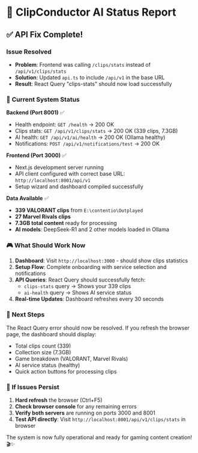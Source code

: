 # 🎯 ClipConductor AI Status Report

## ✅ API Fix Complete!

### **Issue Resolved**
- **Problem**: Frontend was calling `/clips/stats` instead of `/api/v1/clips/stats`
- **Solution**: Updated `api.ts` to include `/api/v1` in the base URL
- **Result**: React Query "clips-stats" should now load successfully

### 🔧 **Current System Status**

**Backend (Port 8001)** ✅
- Health endpoint: `GET /health` → 200 OK
- Clips stats: `GET /api/v1/clips/stats` → 200 OK (339 clips, 7.3GB)
- AI health: `GET /api/v1/ai/health` → 200 OK (Ollama healthy)
- Notifications: `POST /api/v1/notifications/test` → 200 OK

**Frontend (Port 3000)** ✅
- Next.js development server running
- API client configured with correct base URL: `http://localhost:8001/api/v1`
- Setup wizard and dashboard compiled successfully

**Data Available** ✅
- **339 VALORANT clips** from `E:\contentio\Outplayed`
- **27 Marvel Rivals clips**
- **7.3GB total content** ready for processing
- **AI models**: DeepSeek-R1 and 2 other models loaded in Ollama

### 🎮 **What Should Work Now**

1. **Dashboard**: Visit `http://localhost:3000` - should show clips statistics
2. **Setup Flow**: Complete onboarding with service selection and notifications
3. **API Queries**: React Query should successfully fetch:
   - `clips-stats` query → Shows your 339 clips
   - `ai-health` query → Shows AI service status
4. **Real-time Updates**: Dashboard refreshes every 30 seconds

### 🔄 **Next Steps**

The React Query error should now be resolved. If you refresh the browser page, the dashboard should display:
- Total clips count (339)
- Collection size (7.3GB)
- Game breakdown (VALORANT, Marvel Rivals)
- AI service status (healthy)
- Quick action buttons for processing clips

### 🚨 **If Issues Persist**

1. **Hard refresh** the browser (Ctrl+F5)
2. **Check browser console** for any remaining errors
3. **Verify both servers** are running on ports 3000 and 8001
4. **Test API directly**: Visit `http://localhost:8001/api/v1/clips/stats` in browser

The system is now fully operational and ready for gaming content creation! 🎬✨
